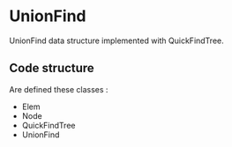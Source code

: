 # UnionFind
UnionFind data structure implemented with QuickFindTree.

## Code structure

Are defined these classes :
  - Elem
  - Node
  - QuickFindTree
  - UnionFind
